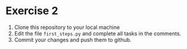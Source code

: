 # Exercise 2

1. Clone this repository to your local machine
2. Edit the file `first_steps.py` and complete all tasks in the comments.
3. Commit your changes and push them to github.
